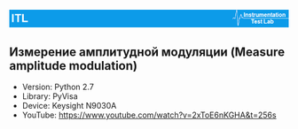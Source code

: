![alt text](https://github.com/itllab/DMM/blob/master/Image/1.png)
## Измерение амплитудной модуляции (Measure amplitude modulation)
+ Version: Python 2.7
+ Library: PyVisa
+ Device: Keysight N9030A
+ YouTube: https://www.youtube.com/watch?v=2xToE6nKGHA&t=256s
